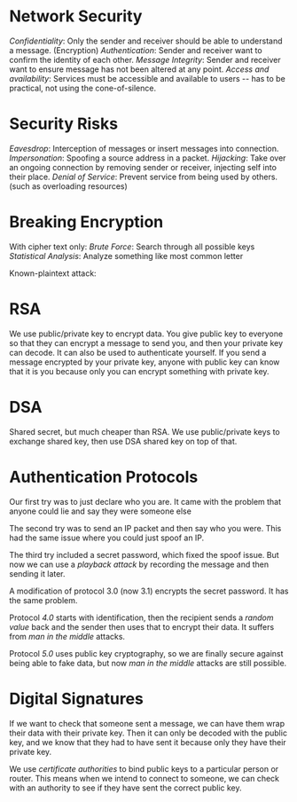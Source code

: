 # Network Security

*Confidentiality*: Only the sender and receiver should be able to understand a message. (Encryption)
*Authentication*: Sender and receiver want to confirm the identity of each other. 
*Message Integrity*: Sender and receiver want to ensure message has not been altered at any point. 
*Access and availability*: Services must be accessible and available to users -- has to be practical, not using the cone-of-silence. 

# Security Risks
*Eavesdrop*: Interception of messages or insert messages into connection. 
*Impersonation*: Spoofing a source address in a packet. 
*Hijacking*: Take over an ongoing connection by removing sender or receiver, injecting self into their place. 
*Denial of Service*: Prevent service from being used by others. (such as overloading resources)

# Breaking Encryption
With cipher text only:
*Brute Force*: Search through all possible keys
*Statistical Analysis*: Analyze something like most common letter

Known-plaintext attack:


# RSA 
We use public/private key to encrypt data. You give public key to everyone so that they can encrypt a message to send you, and then your private key can decode. It can also be used to authenticate yourself. If you send a message encrypted by your private key, anyone with public key can know that it is you because only you can encrypt something with private key. 

# DSA
Shared secret, but much cheaper than RSA. We use public/private keys to exchange shared key, then use DSA shared key on top of that. 

# Authentication Protocols
Our first try was to just declare who you are. It came with the problem that anyone could lie and say they were someone else

The second try was to send an IP packet and then say who you were. This had the same issue where you could just spoof an IP. 

The third try included a secret password, which fixed the spoof issue. But now we can use a *playback attack* by recording the message and then sending it later. 

A modification of protocol 3.0 (now 3.1) encrypts the secret password. It has the same problem. 

Protocol *4.0* starts with identification, then the recipient sends a *random value* back and the sender then uses that to encrypt their data. It suffers from *man in the middle* attacks. 

Protocol *5.0* uses public key cryptography, so we are finally secure against being able to fake data, but now *man in the middle* attacks are still possible. 

# Digital Signatures

If we want to check that someone sent a message, we can have them wrap their data with their private key. Then it can only be decoded with the public key, and we know that they had to have sent it because only they have their private key. 

We use *certificate authorities* to bind public keys to a particular person or router. This means when we intend to connect to someone, we can check with an authority to see if they have sent the correct public key. 